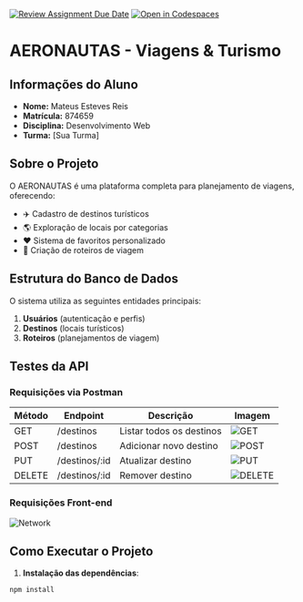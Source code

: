 [![Review Assignment Due Date](https://classroom.github.com/assets/deadline-readme-button-22041afd0340ce965d47ae6ef1cefeee28c7c493a6346c4f15d667ab976d596c.svg)](https://classroom.github.com/a/-0I6nrpC)
[![Open in Codespaces](https://classroom.github.com/assets/launch-codespace-2972f46106e565e64193e422d61a12cf1da4916b45550586e14ef0a7c637dd04.svg)](https://classroom.github.com/open-in-codespaces?assignment_repo_id=19619812)

# AERONAUTAS - Viagens & Turismo

## Informações do Aluno
- **Nome:** Mateus Esteves Reis
- **Matrícula:** 874659
- **Disciplina:** Desenvolvimento Web
- **Turma:** [Sua Turma]

## Sobre o Projeto
O AERONAUTAS é uma plataforma completa para planejamento de viagens, oferecendo:

- ✈️ Cadastro de destinos turísticos
- 🌎 Exploração de locais por categorias
- ❤️ Sistema de favoritos personalizado
- 📌 Criação de roteiros de viagem

## Estrutura do Banco de Dados
O sistema utiliza as seguintes entidades principais:

1. **Usuários** (autenticação e perfis)
2. **Destinos** (locais turísticos)
3. **Roteiros** (planejamentos de viagem)

## Testes da API

### Requisições via Postman
| Método | Endpoint | Descrição | Imagem |
|--------|----------|-----------|--------|
| GET | /destinos | Listar todos os destinos | ![GET](./prints/get_destinos.png) |
| POST | /destinos | Adicionar novo destino | ![POST](./prints/post_destino.png) |
| PUT | /destinos/:id | Atualizar destino | ![PUT](./prints/put_destino.png) |
| DELETE | /destinos/:id | Remover destino | ![DELETE](./prints/delete_destino.png) |

### Requisições Front-end
![Network](./prints/network_requests.png)

## Como Executar o Projeto

1. **Instalação das dependências**:
```bash
npm install
